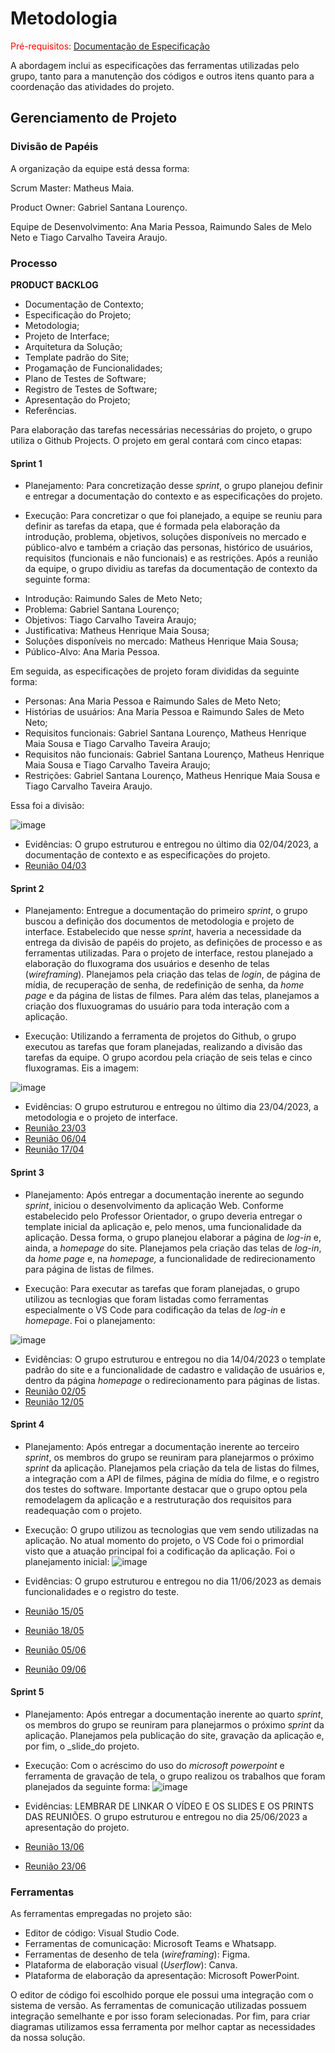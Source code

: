 
# Metodologia

<span style="color:red">Pré-requisitos: <a href="2-Especificação do Projeto.md"> Documentação de Especificação</a></span>

A abordagem inclui as especificações das ferramentas utilizadas pelo grupo, tanto para a manutenção dos códigos e outros itens quanto para a coordenação das atividades do projeto.

## Gerenciamento de Projeto

### Divisão de Papéis

A organização da equipe está dessa forma:

Scrum Master: Matheus Maia.

Product Owner: Gabriel Santana Lourenço.

Equipe de Desenvolvimento: Ana Maria Pessoa, Raimundo Sales de Melo Neto e Tiago Carvalho Taveira Araujo.

### Processo

**PRODUCT BACKLOG**
- Documentação de Contexto;
- Especificação do Projeto;
- Metodologia;
- Projeto de Interface;
- Arquitetura da Solução;
- Template padrão do Site;
- Progamação de Funcionalidades;
- Plano de Testes de Software;
- Registro de Testes de Software;
- Apresentação do Projeto;
- Referências.

Para elaboração das tarefas necessárias necessárias do projeto, o grupo utiliza o Github Projects. O projeto em geral contará com cinco etapas:

#### Sprint 1
- Planejamento: Para concretização desse _sprint_, o grupo planejou definir e entregar a documentação do contexto e as especificações do projeto. 

- Execução: Para concretizar o que foi planejado, a equipe se reuniu para definir as tarefas da etapa, que é formada pela elaboração da introdução, problema, objetivos, soluções disponíveis no mercado e público-alvo e também a criação das  personas, histórico de usuários, requisitos (funcionais e não funcionais) e as restrições. Após a reunião da equipe, o grupo dividiu as tarefas da documentação de contexto da seguinte forma:

* Introdução: Raimundo Sales de Meto Neto;
* Problema: Gabriel Santana Lourenço;
* Objetivos: Tiago Carvalho Taveira Araujo;
* Justificativa: Matheus Henrique Maia Sousa;
* Soluções disponíveis no mercado: Matheus Henrique Maia Sousa;
* Público-Alvo: Ana Maria Pessoa.

Em seguida, as especificações de projeto foram divididas da seguinte forma:
* Personas: Ana Maria Pessoa e Raimundo Sales de Meto Neto;
* Histórias de usuários: Ana Maria Pessoa e Raimundo Sales de Meto Neto;
* Requisitos funcionais: Gabriel Santana Lourenço, Matheus Henrique Maia Sousa e Tiago Carvalho Taveira Araujo;
* Requisitos não funcionais: Gabriel Santana Lourenço, Matheus Henrique Maia Sousa e Tiago Carvalho Taveira Araujo;
* Restrições: Gabriel Santana Lourenço, Matheus Henrique Maia Sousa e Tiago Carvalho Taveira Araujo.

Essa foi a divisão:

![image](https://user-images.githubusercontent.com/100796561/232930595-5f310a4f-049b-4eb0-84e4-b634a0af19e6.png)

- Evidências: O grupo estruturou e entregou no último dia 02/04/2023, a documentação de contexto e as especificações do projeto.
- [Reunião 04/03](https://user-images.githubusercontent.com/127675409/233796632-dbfbef75-fabc-4d42-ad0a-523ad68494e8.png)


#### Sprint 2
- Planejamento: Entregue a documentação do primeiro _sprint_, o grupo buscou a definição dos documentos de metodologia e projeto de interface. Estabelecido que nesse _sprint_, haveria a necessidade da entrega da divisão de papéis do projeto, as definições de processo e as ferramentas utilizadas. Para o projeto de interface, restou planejado a elaboração do fluxograma dos usuários e desenho de telas (_wireframing_). Planejamos pela criação das telas de _login_, de página de mídia, de recuperação de senha, de redefinição de senha, da _home page_ e da página de listas de filmes. Para além das telas, planejamos a criação dos fluxuogramas do usuário para toda interação com a aplicação.

- Execução: Utilizando a ferramenta de projetos do Github, o grupo executou as tarefas que foram planejadas, realizando a divisão das tarefas da equipe. O grupo acordou pela criação de seis telas e cinco fluxogramas. Eis a imagem:

![image](https://user-images.githubusercontent.com/100796561/233748927-6f21ae3f-0c48-4c5a-aa91-dcfbd75b36b5.png)


- Evidências: O grupo estruturou e entregou no último dia 23/04/2023, a metodologia e o projeto de interface.
- [Reunião 23/03](https://user-images.githubusercontent.com/127675409/233796326-4addb9e0-e12f-40cf-ab70-9363587a1eb4.png)
- [Reunião 06/04](https://user-images.githubusercontent.com/127675409/233796428-c664c752-31da-4710-93e3-0ae20537de75.png)
- [Reunião 17/04](https://user-images.githubusercontent.com/127675409/233796489-1e916c1d-45c0-4848-aeef-74028402151f.png)




#### Sprint 3
- Planejamento: Após entregar a documentação inerente ao segundo _sprint_, iniciou o desenvolvimento da aplicação Web. Conforme estabelecido pelo Professor Orientador, o grupo deveria entregar o template inicial da aplicação e, pelo menos, uma funcionalidade da aplicação. Dessa forma, o grupo planejou elaborar a página de _log-in_ e, ainda, a _homepage_ do site. Planejamos pela criação das telas de _log-in_, da _home page_ e, na _homepage,_ a funcionalidade de redirecionamento para página de listas de filmes. 

- Execução: Para executar as tarefas que foram planejadas, o grupo utilizou as tecnlogias que foram listadas como ferramentas especialmente o VS Code para codificação da telas de _log-in_ e _homepage_. Foi o planejamento:

![image](https://github.com/ICEI-PUC-Minas-PMV-ADS/pmv-ads-2023-1-e1-proj-web-t12-movie-manager/assets/100796561/4a0ae32a-2b4c-450c-afe6-f3015a6cd905)


- Evidências: O grupo estruturou e entregou no dia 14/04/2023 o template padrão do site e a funcionalidade de cadastro e validação de usuários e, dentro da página _homepage_ o redirecionamento para páginas de listas.
- [Reunião 02/05](https://github.com/ICEI-PUC-Minas-PMV-ADS/pmv-ads-2023-1-e1-proj-web-t12-movie-manager/assets/100796561/781ce559-ab1e-4b58-836d-6284251a320e)
- [Reunião 12/05](https://github.com/ICEI-PUC-Minas-PMV-ADS/pmv-ads-2023-1-e1-proj-web-t12-movie-manager/assets/100796561/b3c5c435-34bf-4685-917b-035fee7f02e2)



#### Sprint 4
- Planejamento: Após entregar a documentação inerente ao terceiro _sprint_, os membros do grupo se reuniram para planejarmos o próximo _sprint_ da aplicação. Planejamos pela criação da tela de listas do filmes, a integração com a API de filmes, página de mídia do filme, e o registro dos testes do software. Importante destacar que o grupo optou pela remodelagem da aplicação e a restruturação dos requisitos para readequação com o projeto. 

- Execução: O grupo utilizou as tecnologias que vem sendo utilizadas na aplicação. No atual momento do projeto, o VS Code foi o primordial visto que a atuação principal foi a codificação da aplicação. Foi o planejamento inicial:
![image](https://github.com/ICEI-PUC-Minas-PMV-ADS/pmv-ads-2023-1-e1-proj-web-t12-movie-manager/assets/100796561/b71dc81c-0557-4205-b50f-f71e6982ee74)

- Evidências: O grupo estruturou e entregou no dia 11/06/2023 as demais funcionalidades e o registro do teste.
- [Reunião 15/05](https://github.com/ICEI-PUC-Minas-PMV-ADS/pmv-ads-2023-1-e1-proj-web-t12-movie-manager/assets/100796561/5b0539f4-b194-4601-b139-f6c74c68ce9b)
- [Reunião 18/05](https://github.com/ICEI-PUC-Minas-PMV-ADS/pmv-ads-2023-1-e1-proj-web-t12-movie-manager/assets/100796561/00a771dd-0512-4d5b-bcb0-b6dccae4997f)
- [Reunião 05/06](https://github.com/ICEI-PUC-Minas-PMV-ADS/pmv-ads-2023-1-e1-proj-web-t12-movie-manager/assets/100796561/e4b10590-2d5a-4074-bb18-93bb2f4d572f)
- [Reunião 09/06](https://github.com/ICEI-PUC-Minas-PMV-ADS/pmv-ads-2023-1-e1-proj-web-t12-movie-manager/assets/100796561/ff478752-c236-412d-b245-7dd1fed35542)

#### Sprint 5
- Planejamento: Após entregar a documentação inerente ao quarto _sprint_, os membros do grupo se reuniram para planejarmos o próximo _sprint_ da aplicação. Planejamos pela publicação do site, gravação da aplicação e, por fim, o _slide_do projeto. 
- Execução: Com o acréscimo do uso do _microsoft powerpoint_ e ferramenta de gravação de tela, o grupo realizou os trabalhos que foram planejados da seguinte forma:
  ![image](https://github.com/ICEI-PUC-Minas-PMV-ADS/pmv-ads-2023-1-e1-proj-web-t12-movie-manager/assets/100796561/7068d806-8e7b-4911-bd47-1bebc6ed0789)

- Evidências: LEMBRAR DE LINKAR O VÍDEO E OS SLIDES E OS PRINTS DAS REUNIÕES. O grupo estruturou e entregou no dia 25/06/2023 a apresentação do projeto.
- [Reunião 13/06](https://github.com/ICEI-PUC-Minas-PMV-ADS/pmv-ads-2023-1-e1-proj-web-t12-movie-manager/assets/100796561/243ffbc3-f57e-45b3-a7a6-27d5028343a9)
- [Reunião 23/06](https://github.com/ICEI-PUC-Minas-PMV-ADS/pmv-ads-2023-1-e1-proj-web-t12-movie-manager/assets/100796561/bc3e8700-ec44-46af-b7c0-d28fa18ca2b0)


### Ferramentas

As ferramentas empregadas no projeto são:

- Editor de código: Visual Studio Code.
- Ferramentas de comunicação: Microsoft Teams e Whatsapp.
- Ferramentas de desenho de tela (_wireframing_): Figma.
- Plataforma de elaboração visual (_Userflow_): Canva.
- Plataforma de elaboração da apresentação: Microsoft PowerPoint.

O editor de código foi escolhido porque ele possui uma integração com o
sistema de versão. As ferramentas de comunicação utilizadas possuem
integração semelhante e por isso foram selecionadas. Por fim, para criar
diagramas utilizamos essa ferramenta por melhor captar as
necessidades da nossa solução.


 

